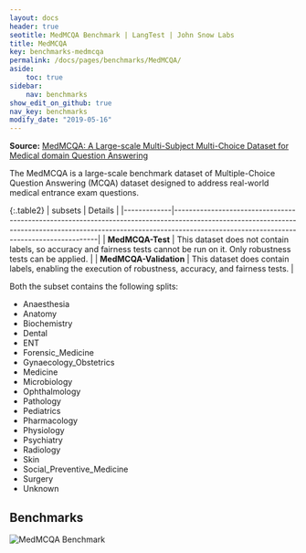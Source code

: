 ```yaml
---
layout: docs
header: true
seotitle: MedMCQA Benchmark | LangTest | John Snow Labs
title: MedMCQA
key: benchmarks-medmcqa
permalink: /docs/pages/benchmarks/MedMCQA/
aside:
    toc: true
sidebar:
    nav: benchmarks
show_edit_on_github: true
nav_key: benchmarks
modify_date: "2019-05-16"
---
```




**Source:** [MedMCQA: A Large-scale Multi-Subject Multi-Choice Dataset for Medical domain Question Answering](https://proceedings.mlr.press/v174/pal22a)

The MedMCQA is a large-scale benchmark dataset of Multiple-Choice Question Answering (MCQA) dataset designed to address real-world medical entrance exam questions. 


{:.table2}
| subsets       | Details                                                                                                                                                                                                           |
|-------------|---------------------------------------------------------------------------------------------------------------------------------------------------------------------------------------------------------------------|
| **MedMCQA-Test**    | This dataset does not contain labels, so accuracy and fairness tests cannot be run on it. Only robustness tests can be applied.                             |
| **MedMCQA-Validation** | This dataset does contain labels, enabling the execution of robustness, accuracy, and fairness tests. |


Both the subset contains the following splits:

- Anaesthesia
- Anatomy
- Biochemistry
- Dental
- ENT
- Forensic_Medicine
- Gynaecology_Obstetrics
- Medicine
- Microbiology
- Ophthalmology
- Pathology
- Pediatrics
- Pharmacology
- Physiology
- Psychiatry
- Radiology
- Skin
- Social_Preventive_Medicine
- Surgery
- Unknown

## Benchmarks

![MedMCQA Benchmark](/assets/images/benchmarks/medmcq.png)
